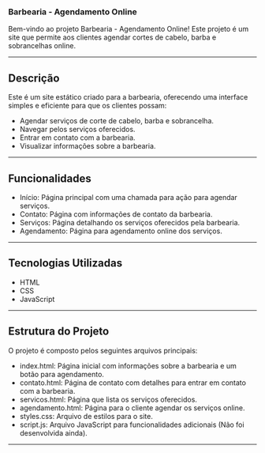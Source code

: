 ### Barbearia - Agendamento Online
Bem-vindo ao projeto Barbearia - Agendamento Online! Este projeto é um site que permite aos clientes agendar cortes de cabelo, barba e sobrancelhas online.

---

## Descrição
Este é um site estático criado para a barbearia, oferecendo uma interface simples e eficiente para que os clientes possam:

- Agendar serviços de corte de cabelo, barba e sobrancelha.
- Navegar pelos serviços oferecidos.
- Entrar em contato com a barbearia.
- Visualizar informações sobre a barbearia.

---

## Funcionalidades
- Início: Página principal com uma chamada para ação para agendar serviços.
- Contato: Página com informações de contato da barbearia.
- Serviços: Página detalhando os serviços oferecidos pela barbearia.
- Agendamento: Página para agendamento online dos serviços.
---

## Tecnologias Utilizadas
- HTML
- CSS
- JavaScript

---

## Estrutura do Projeto
O projeto é composto pelos seguintes arquivos principais:

- index.html: Página inicial com informações sobre a barbearia e um botão para agendamento.
- contato.html: Página de contato com detalhes para entrar em contato com a barbearia.
- servicos.html: Página que lista os serviços oferecidos.
- agendamento.html: Página para o cliente agendar os serviços online.
- styles.css: Arquivo de estilos para o site.
- script.js: Arquivo JavaScript para funcionalidades adicionais (Não foi desenvolvida ainda).

---
